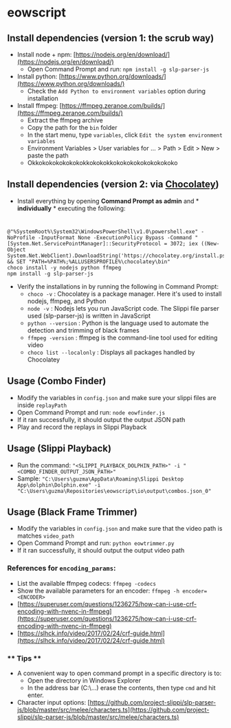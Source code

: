 # eowscript

## Install dependencies (version 1: the scrub way)
- Install node + npm: [https://nodejs.org/en/download/](https://nodejs.org/en/download/)
    - Open Command Prompt and run: `npm install -g slp-parser-js`
- Install python: [https://www.python.org/downloads/](https://www.python.org/downloads/)
    - Check the `Add Python to environment variables` option during installation
- Install ffmpeg: [https://ffmpeg.zeranoe.com/builds/](https://ffmpeg.zeranoe.com/builds/)
    - Extract the ffmpeg archive
    - Copy the path for the `bin` folder
    - In the start menu, type `variables`, click `Edit the system environment variables`
    - Environment Variables > User variables for ... > Path > Edit > New > paste the path
    - Okkokokokokokokokkokokokkokokokokokokokokoko

## Install dependencies (version 2: via [Chocolatey](https://chocolatey.org/install))
- Install everything by opening **Command Prompt as admin** and * **individually** * executing the following:

#

    @"%SystemRoot%\System32\WindowsPowerShell\v1.0\powershell.exe" -NoProfile -InputFormat None -ExecutionPolicy Bypass -Command "[System.Net.ServicePointManager]::SecurityProtocol = 3072; iex ((New-Object System.Net.WebClient).DownloadString('https://chocolatey.org/install.ps1'))" && SET "PATH=%PATH%;%ALLUSERSPROFILE%\chocolatey\bin"
    choco install -y nodejs python ffmpeg
    npm install -g slp-parser-js

- Verify the installations in by running the following in Command Prompt:
    - `choco -v` : Chocolatey is a package manager. Here it's used to install nodejs, ffmpeg, and Python
    - `node -v` : Nodejs lets you run JavaScript code. The Slippi file parser used (slp-parser-js) is written in JavaScript
    - `python --version` : Python is the language used to automate the detection and trimming of black frames
    - `ffmpeg -version` : ffmpeg is the command-line tool used for editing video
    - `choco list --localonly` : Displays all packages handled by Chocolatey

## Usage (Combo Finder)
- Modify the variables in `config.json` and make sure your slippi files are inside `replayPath`
- Open Command Prompt and run: `node eowfinder.js`
- If it ran successfully, it should output the output JSON path
- Play and record the replays in Slippi Playback

## Usage (Slippi Playback)
- Run the command: `"<SLIPPI_PLAYBACK_DOLPHIN_PATH>" -i "<COMBO_FINDER_OUTPUT_JSON_PATH>"`
- Sample: `"C:\Users\guzma\AppData\Roaming\Slippi Desktop App\dolphin\Dolphin.exe" -i "C:\Users\guzma\Repositories\eowscript\io\output\combos.json_0"`

## Usage (Black Frame Trimmer)
- Modify the variables in `config.json` and make sure that the video path is matches `video_path`
- Open Command Prompt and run: `python eowtrimmer.py`
- If it ran successfully, it should output the output video path

### References for `encoding_params`:
- List the available ffmpeg codecs: `ffmpeg -codecs`
- Show the available parameters for an encoder: `ffmpeg -h encoder=<ENCODER>`
- [https://superuser.com/questions/1236275/how-can-i-use-crf-encoding-with-nvenc-in-ffmpeg](https://superuser.com/questions/1236275/how-can-i-use-crf-encoding-with-nvenc-in-ffmpeg)
- [https://slhck.info/video/2017/02/24/crf-guide.html](https://slhck.info/video/2017/02/24/crf-guide.html)

### ** Tips **
- A convenient way to open command prompt in a specific directory is to:
    - Open the directory in Windows Explorer
    - In the address bar (C:\\...) erase the contents, then type `cmd` and hit enter.
- Character input options: [https://github.com/project-slippi/slp-parser-js/blob/master/src/melee/characters.ts](https://github.com/project-slippi/slp-parser-js/blob/master/src/melee/characters.ts)
